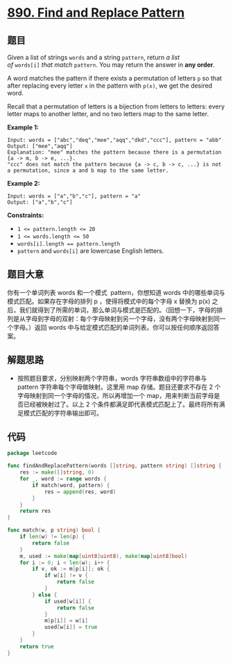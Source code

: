 # [890. Find and Replace Pattern](https://leetcode.com/problems/find-and-replace-pattern/)


## 题目

Given a list of strings `words` and a string `pattern`, return *a list of* `words[i]` *that match* `pattern`. You may return the answer in **any order**.

A word matches the pattern if there exists a permutation of letters `p` so that after replacing every letter `x` in the pattern with `p(x)`, we get the desired word.

Recall that a permutation of letters is a bijection from letters to letters: every letter maps to another letter, and no two letters map to the same letter.

**Example 1:**

```
Input: words = ["abc","deq","mee","aqq","dkd","ccc"], pattern = "abb"
Output: ["mee","aqq"]
Explanation: "mee" matches the pattern because there is a permutation {a -> m, b -> e, ...}.
"ccc" does not match the pattern because {a -> c, b -> c, ...} is not a permutation, since a and b map to the same letter.
```

**Example 2:**

```
Input: words = ["a","b","c"], pattern = "a"
Output: ["a","b","c"]
```

**Constraints:**

- `1 <= pattern.length <= 20`
- `1 <= words.length <= 50`
- `words[i].length == pattern.length`
- `pattern` and `words[i]` are lowercase English letters.

## 题目大意

你有一个单词列表 words 和一个模式  pattern，你想知道 words 中的哪些单词与模式匹配。如果存在字母的排列 p ，使得将模式中的每个字母 x 替换为 p(x) 之后，我们就得到了所需的单词，那么单词与模式是匹配的。（回想一下，字母的排列是从字母到字母的双射：每个字母映射到另一个字母，没有两个字母映射到同一个字母。）返回 words 中与给定模式匹配的单词列表。你可以按任何顺序返回答案。

## 解题思路

- 按照题目要求，分别映射两个字符串，words 字符串数组中的字符串与 pattern 字符串每个字母做映射。这里用 map 存储。题目还要求不存在 2 个字母映射到同一个字母的情况，所以再增加一个 map，用来判断当前字母是否已经被映射过了。以上 2 个条件都满足即代表模式匹配上了。最终将所有满足模式匹配的字符串输出即可。

## 代码

```go
package leetcode

func findAndReplacePattern(words []string, pattern string) []string {
	res := make([]string, 0)
	for _, word := range words {
		if match(word, pattern) {
			res = append(res, word)
		}
	}
	return res
}

func match(w, p string) bool {
	if len(w) != len(p) {
		return false
	}
	m, used := make(map[uint8]uint8), make(map[uint8]bool)
	for i := 0; i < len(w); i++ {
		if v, ok := m[p[i]]; ok {
			if w[i] != v {
				return false
			}
		} else {
			if used[w[i]] {
				return false
			}
			m[p[i]] = w[i]
			used[w[i]] = true
		}
	}
	return true
}
```